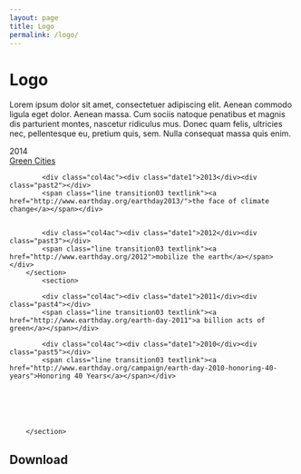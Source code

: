 ```yaml
---
layout: page
title: Logo
permalink: /logo/
---
```


<h1>Logo</h1>
  <p>Lorem ipsum dolor sit amet, consectetuer adipiscing elit. Aenean commodo ligula eget dolor. Aenean massa. Cum sociis natoque penatibus et magnis dis parturient montes, nascetur ridiculus mus. Donec quam felis, ultricies nec, pellentesque eu, pretium quis, sem. Nulla consequat massa quis enim. </p>

<div class="logo"></div>

<section>
			<div class="col4ac"><div class="date1">2014</div><div class="past1"></div>
			<span class="line transition03 textlink"><a href="http://www.earthday.org/greencities/"> Green Cities</a></span></div>

			<div class="col4ac"><div class="date1">2013</div><div class="past2"></div>
			<span class="line transition03 textlink"><a href="http://www.earthday.org/earthday2013/">the face of climate change</a></span></div>


			<div class="col4ac"><div class="date1">2012</div><div class="past3"></div>
			<span class="line transition03 textlink"><a href="http://www.earthday.org/2012">mobilize the earth</a></span></div>
		</section>
			<section>

			<div class="col4ac"><div class="date1">2011</div><div class="past4"></div>
			<span class="line transition03 textlink"><a href="http://www.earthday.org/earth-day-2011">a billion acts of green</a></span></div>

			<div class="col4ac"><div class="date1">2010</div><div class="past5"></div>
			<span class="line transition03 textlink"><a href="http://www.earthday.org/campaign/earth-day-2010-honoring-40-years">Honoring 40 Years</a></span></div>






		</section>








<h2>Download</h2>


